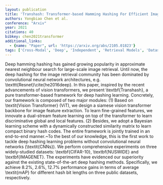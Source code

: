 ```yaml
---
layout: publication
title: 'Transhash: Transformer-based Hamming Hashing For Efficient Image Retrieval'
authors: Yongbiao Chen et al.
conference: "Arxiv"
year: 2021
citations: 40
bibkey: chen2021transformer
additional_links:
  - {name: "Paper", url: 'https://arxiv.org/abs/2105.01823'}
tags: ['Cross-Modal', 'Deep', 'Independent', 'Retrieval Models', 'Datasets', 'Vector Indexing', 'Deep Hashing', 'Hashing', 'Applications']
---
```

Deep hamming hashing has gained growing popularity in approximate nearest
neighbour search for large-scale image retrieval. Until now, the deep hashing
for the image retrieval community has been dominated by convolutional neural
network architectures, e.g. \texttt\{Resnet\}\cite\{he2016deep\}. In this paper,
inspired by the recent advancements of vision transformers, we present
\textbf\{Transhash\}, a pure transformer-based framework for deep hashing
learning. Concretely, our framework is composed of two major modules: (1) Based
on \textit\{Vision Transformer\} (ViT), we design a siamese vision transformer
backbone for image feature extraction. To learn fine-grained features, we
innovate a dual-stream feature learning on top of the transformer to learn
discriminative global and local features. (2) Besides, we adopt a Bayesian
learning scheme with a dynamically constructed similarity matrix to learn
compact binary hash codes. The entire framework is jointly trained in an
end-to-end manner.~To the best of our knowledge, this is the first work to
tackle deep hashing learning problems without convolutional neural networks
(\textit\{CNNs\}). We perform comprehensive experiments on three widely-studied
datasets: \textbf\{CIFAR-10\}, \textbf\{NUSWIDE\} and \textbf\{IMAGENET\}. The
experiments have evidenced our superiority against the existing
state-of-the-art deep hashing methods. Specifically, we achieve 8.2%, 2.6%,
12.7% performance gains in terms of average \textit\{mAP\} for different hash
bit lengths on three public datasets, respectively.
